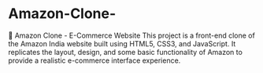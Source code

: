 # Amazon-Clone-
🛒 Amazon Clone - E-Commerce Website This project is a front-end clone of the Amazon India website built using HTML5, CSS3, and JavaScript. It replicates the layout, design, and some basic functionality of Amazon to provide a realistic e-commerce interface experience.
